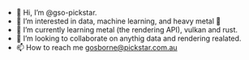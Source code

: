 - 👋 Hi, I’m @gso-pickstar.
- 👀 I’m interested in data, machine learning, and heavy metal :metal:
- 🌱 I’m currently learning metal (the rendering API), vulkan and rust.
- 💞️ I’m looking to collaborate on anythig data and rendering realated.
- 📫 How to reach me gosborne@pickstar.com.au

<!---
gso-pickstar/gso-pickstar is a ✨ special ✨ repository because its `README.md` (this file) appears on your GitHub profile.
You can click the Preview link to take a look at your changes.
--->
